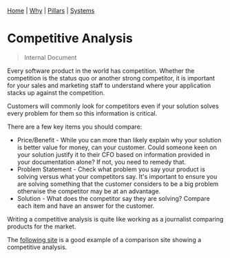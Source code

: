 [Home](README.md) | [Why](why.md) | [Pillars](pillars.md) | [Systems](systems.md) 

# Competitive Analysis
> Internal Document


Every software product in the world has competition. Whether the competition is the status quo or another strong competitor, it is important for your sales and marketing staff to understand where your application stacks up against the competition.

Customers will commonly look for competitors even if your solution solves every problem for them so this information is critical.

There are a few key items you should compare:

- Price/Benefit - While you can more than likely explain why your solution is better value for money, can your customer. Could someone keen on your solution justify it to their CFO based on information provided in your documentation alone? If not, you need to remedy that.
- Problem Statement - Check what problem you say your product is solving versus what your competitors say. It's important to ensure you are solving something that the customer considers to be a big problem otherwise the competitor may be at an advantage.
- Solution - What does the competitor say they are solving? Compare each item and have an answer for the customer.

Writing a competitive analysis is quite like working as a journalist comparing products for the market.

The [following site](https://www.top10.com/crm/comparison?utm_source=google&kw=crm%20comparison&c=475412068990&t=search&p=&m=e&adpos=&dev=c&devmod=&mobval=0&network=g&campaignid=11117817815&adgroupid=110723820922&targetid=kwd-11655191&interest=&physical=9071791&feedid=&a=7817815&ts=&topic=&gclid=Cj0KCQiAzZL-BRDnARIsAPCJs72f_DOVX-Z_vBgqTVKy0IfERJx6s5nitma0DrglL94_MTq2-y8mtlUaAuO_EALw_wcB) is a good example of a comparison site showing a competitive analysis. 